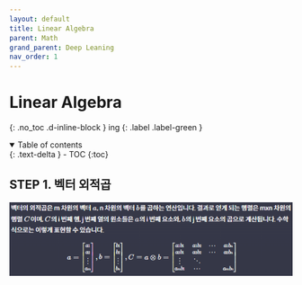 ```yaml
---
layout: default
title: Linear Algebra
parent: Math
grand_parent: Deep Leaning
nav_order: 1
---
```


# Linear Algebra
{: .no_toc .d-inline-block }
ing
{: .label .label-green }
<details open markdown="block">
  <summary>
    Table of contents
  </summary>
  {: .text-delta }
- TOC
{:toc}
</details>

<!------------------------------------ STEP ------------------------------------>
## STEP 1. 벡터 외적곱

![image-20230425122402066](./../../../images/menu6-sub9-sub2-algebra/image-20230425122402066.png)